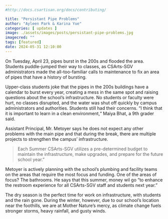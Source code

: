 ```yaml
---
#http://docs.csartisan.org/docs/contributing/

title: "Persistant Pipe Problems"
author: "Ayleen Park & Karina Yue"
categories: [ updates ]
image: ./assets/images/posts/persistant-pipe-problems.jpg
imagecred: ""
tags: [featured]
date: 2024-05-31 12:10:00
---
```

On Tuesday, April 23, pipes burst in the 200s and flooded the area. Students puddle-jumped their way to classes, as CSArts-SGV administrators made the all-too-familiar calls to maintenance to fix an area of pipes that have a history of bursting.

Upper-class students joke that the pipes in the 200s buildings have a calendar to burst every year, creating a mess in the same spot and raising questions about the school’s infrastructure. No students or faculty were hurt, no classes disrupted, and the water was shut off quickly by campus administrators and authorities. Students still had their concerns. “I think that it is important to learn in a clean environment,“ Maiya Bhat, a 9th grader said. 

Assistant Principal, Mr. Metoyer says he does not expect any other problems with the main pipe and that during the break, there are multiple projects to strengthen the campus’ infrastructure. 

> Each Summer CSArts-SGV utilizes a pre-determined budget to maintain the infrastructure, make upgrades, and prepare for the future school year.”

Metoyer is actively planning with the school’s plumbing and facility teams on the areas that require the most focus and funding. One of the areas of focus?  The bathrooms. He says that this summer, money wil go “to enhance the restroom experience for all CSArts-SGV staff and students next year.”

The dry season is the perfect time for work on infrastructure, with students and the rain gone. During the winter, however, due to our school’s location near the foothills, we are at Mother Nature’s mercy, as climate change fuels stronger storms, heavy rainfall, and gusty winds. 